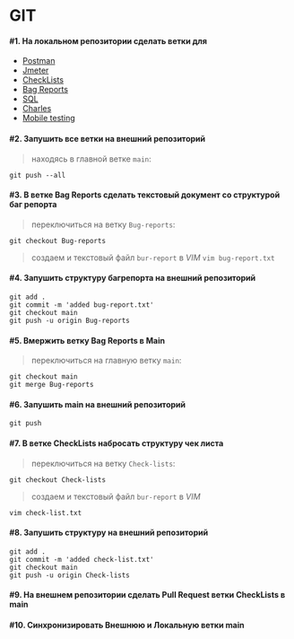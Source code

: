 # GIT

#### #1. На локальном репозитории сделать ветки для

- [Postman](https://github.com/zakharov-dmitriy/git/tree/Postman)
- [Jmeter](https://github.com/zakharov-dmitriy/git/tree/Jmeter)
- [CheckLists](https://github.com/zakharov-dmitriy/git/tree/Check-lists)
- [Bag Reports](https://github.com/zakharov-dmitriy/git/tree/Bug-reports)
- [SQL](https://github.com/zakharov-dmitriy/git/tree/SQL)
- [Charles](https://github.com/zakharov-dmitriy/git/tree/Charles)
- [Mobile testing](https://github.com/zakharov-dmitriy/git/tree/Mobile_testing)

#### #2. Запушить все ветки на внешний репозиторий

> находясь в главной ветке `main`:
```
git push --all
```

#### #3. В ветке Bag Reports сделать текстовый документ со структурой баг репорта

> переключиться на ветку `Bug-reports`:
```
git checkout Bug-reports
```

> создаем и текстовый файл `bur-report` в *VIM*
```vim bug-report.txt```

#### #4. Запушить структуру багрепорта на внешний репозиторий

```
git add .
git commit -m 'added bug-report.txt'
git checkout main
git push -u origin Bug-reports
```

#### #5. Вмержить ветку Bag Reports в Main

> переключиться на главную ветку `main`: 

```
git checkout main
git merge Bug-reports
```

#### #6. Запушить main на внешний репозиторий

```
git push
```

#### #7. В ветке CheckLists набросать структуру чек листа

> переключиться на ветку `Check-lists`:
```
git checkout Check-lists
```

> создаем и текстовый файл `bur-report` в *VIM*
```
vim check-list.txt
```

#### #8. Запушить структуру на внешний репозиторий

```
git add .
git commit -m 'added check-list.txt'
git checkout main
git push -u origin Check-lists
```

#### #9. На внешнем репозитории сделать Pull Request ветки CheckLists в main

#### #10. Синхронизировать Внешнюю и Локальную ветки main
